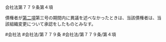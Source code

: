 会社法第７７９条第４項

債権者が[第二項](会社法＿＿＿＿第７７９条第２項)第三号の期間内に異議を述べなかったときは、当該債権者は、当該組織変更について承認をしたものとみなす。

#会社法
#会社法/第７７９条
#会社法/第７７９条/第４項
